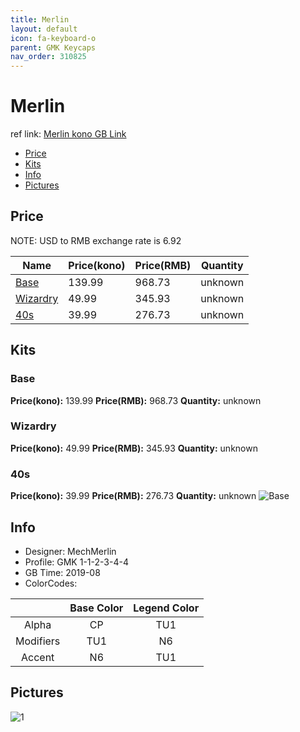 ```yaml
---
title: Merlin
layout: default
icon: fa-keyboard-o
parent: GMK Keycaps
nav_order: 310825
---
```


# Merlin

ref link: [Merlin kono GB Link](https://kono.store/products/gmk-merlin-keycap-set)

* [Price](#price)
* [Kits](#kits)
* [Info](#info)
* [Pictures](#pictures)


## Price  
NOTE: USD to RMB exchange rate is 6.92

| Name          | Price(kono)    |  Price(RMB) | Quantity |
| ------------- | ------------ |  ---------- | -------- |
|[Base](#base)|139.99|968.73|unknown|
|[Wizardry](#wizardry)|49.99|345.93|unknown|
|[40s](#40s)|39.99|276.73|unknown|


## Kits
### Base
**Price(kono):** 139.99    **Price(RMB):** 968.73    **Quantity:** unknown

### Wizardry
**Price(kono):** 49.99    **Price(RMB):** 345.93    **Quantity:** unknown

### 40s
**Price(kono):** 39.99    **Price(RMB):** 276.73    **Quantity:** unknown
<img src="{{ 'assets/images/gmk-keycaps/merlin/kits_pics/base.jpg' | relative_url }}" alt="Base" class="image featured">


## Info
* Designer: MechMerlin
* Profile: GMK 1-1-2-3-4-4
* GB Time: 2019-08
* ColorCodes:  

| |Base Color     | Legend Color
| :-------------: | :-------------: | :------------:
|Alpha|CP|TU1
|Modifiers|TU1|N6
|Accent|N6|TU1


## Pictures
<img src="{{ 'assets/images/gmk-keycaps/merlin/rendering_pics/1.jpg' | relative_url }}" alt="1" class="image featured">
